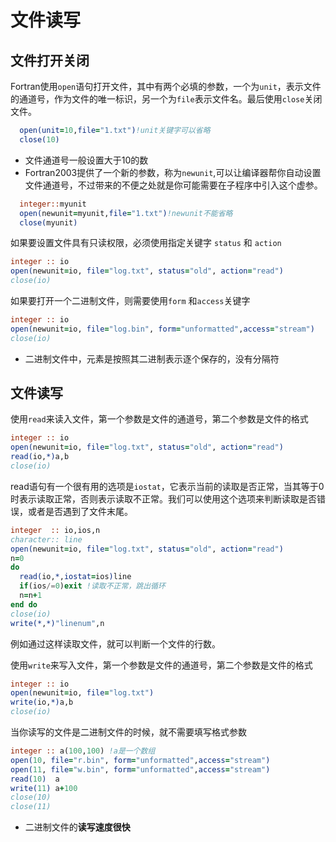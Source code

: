 # 文件读写

## 文件打开关闭

Fortran使用`open`语句打开文件，其中有两个必填的参数，一个为`unit`，表示文件的通道号，作为文件的唯一标识，另一个为`file`表示文件名。最后使用`close`关闭文件。

``` fortran
  open(unit=10,file="1.txt")!unit关键字可以省略
  close(10)
```
- 文件通道号一般设置大于10的数
- Fortran2003提供了一个新的参数，称为`newunit`,可以让编译器帮你自动设置文件通道号，不过带来的不便之处就是你可能需要在子程序中引入这个虚参。
  
``` fortran
  integer::myunit
  open(newunit=myunit,file="1.txt")!newunit不能省略
  close(myunit)
```

如果要设置文件具有只读权限，必须使用指定关键字 `status` 和 `action`

``` fortran
integer :: io
open(newunit=io, file="log.txt", status="old", action="read")
close(io)
```

如果要打开一个二进制文件，则需要使用`form` 和`access`关键字

``` fortran
integer :: io
open(newunit=io, file="log.bin", form="unformatted",access="stream")
close(io)
```
- 二进制文件中，元素是按照其二进制表示逐个保存的，没有分隔符

## 文件读写

使用`read`来读入文件，第一个参数是文件的通道号，第二个参数是文件的格式
``` fortran
integer :: io
open(newunit=io, file="log.txt", status="old", action="read")
read(io,*)a,b
close(io)
```
read语句有一个很有用的选项是`iostat`，它表示当前的读取是否正常，当其等于0时表示读取正常，否则表示读取不正常。我们可以使用这个选项来判断读取是否错误，或者是否遇到了文件末尾。

``` fortran
integer  :: io,ios,n
character:: line
open(newunit=io, file="log.txt", status="old", action="read")
n=0
do
  read(io,*,iostat=ios)line
  if(ios/=0)exit !读取不正常，跳出循环
  n=n+1
end do
close(io)
write(*,*)"linenum",n
```
例如通过这样读取文件，就可以判断一个文件的行数。

使用`write`来写入文件，第一个参数是文件的通道号，第二个参数是文件的格式
``` fortran
integer :: io
open(newunit=io, file="log.txt")
write(io,*)a,b
close(io)
```

当你读写的文件是二进制文件的时候，就不需要填写格式参数

``` fortran
integer :: a(100,100) !a是一个数组
open(10, file="r.bin", form="unformatted",access="stream")
open(11, file="w.bin", form="unformatted",access="stream")
read(10)  a
write(11) a+100
close(10)
close(11)
```
- 二进制文件的**读写速度很快**


